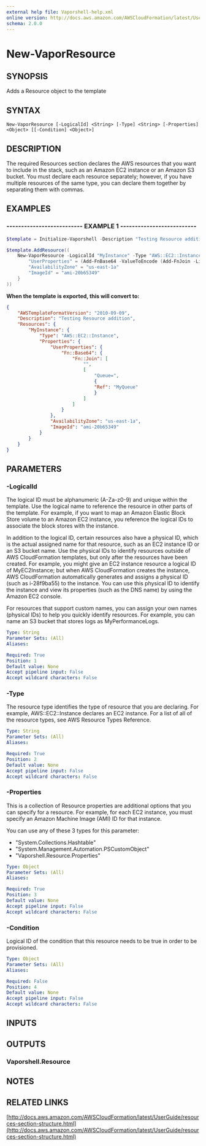 ```yaml
---
external help file: Vaporshell-help.xml
online version: http://docs.aws.amazon.com/AWSCloudFormation/latest/UserGuide/resources-section-structure.html
schema: 2.0.0
---
```


# New-VaporResource

## SYNOPSIS
Adds a Resource object to the template

## SYNTAX

```
New-VaporResource [-LogicalId] <String> [-Type] <String> [-Properties] <Object> [[-Condition] <Object>]
```

## DESCRIPTION
The required Resources section declares the AWS resources that you want to include in the stack, such as an Amazon EC2 instance or an Amazon S3 bucket.
You must declare each resource separately; however, if you have multiple resources of the same type, you can declare them together by separating them with commas.

## EXAMPLES

### -------------------------- EXAMPLE 1 --------------------------
```powershell
$template = Initialize-Vaporshell -Description "Testing Resource addition"

$template.AddResource((
    New-VaporResource -LogicalId "MyInstance" -Type "AWS::EC2::Instance" -Properties \[PSCustomObject\]@{
        "UserProperties" = (Add-FnBase64 -ValueToEncode (Add-FnJoin -ListOfValues "Queue=",(Add-FnRef -Ref "MyQueue")))
        "AvailabilityZone" = "us-east-1a"
        "ImageId" = "ami-20b65349"
    }
))
```

**When the template is exported, this will convert to:** 
```json
{
    "AWSTemplateFormatVersion": "2010-09-09",
    "Description": "Testing Resource addition",
    "Resources": {
        "MyInstance": {
            "Type": "AWS::EC2::Instance",
            "Properties": {
                "UserProperties": {
                    "Fn::Base64": {
                        "Fn::Join": [
                            "",
                            [
                                "Queue=",
                                {    
                                "Ref": "MyQueue"
                                }
                            ]
                        ]
                    }
                },
                "AvailabilityZone": "us-east-1a",
                "ImageId": "ami-20b65349"
            }  
        }    
    }
}
```

## PARAMETERS

### -LogicalId
The logical ID must be alphanumeric (A-Za-z0-9) and unique within the template. Use the logical name to reference the resource in other parts of the template. For example, if you want to map an Amazon Elastic Block Store volume to an Amazon EC2 instance, you reference the logical IDs to associate the block stores with the instance.

In addition to the logical ID, certain resources also have a physical ID, which is the actual assigned name for that resource, such as an EC2 instance ID or an S3 bucket name. Use the physical IDs to identify resources outside of AWS CloudFormation templates, but only after the resources have been created. For example, you might give an EC2 instance resource a logical ID of MyEC2Instance; but when AWS CloudFormation creates the instance, AWS CloudFormation automatically generates and assigns a physical ID (such as i-28f9ba55) to the instance.
You can use this physical ID to identify the instance and view its properties (such as the DNS name) by using the Amazon EC2 console.

For resources that support custom names, you can assign your own names (physical IDs) to help you quickly identify resources. For example, you can name an S3 bucket that stores logs as MyPerformanceLogs.

```yaml
Type: String
Parameter Sets: (All)
Aliases: 

Required: True
Position: 1
Default value: None
Accept pipeline input: False
Accept wildcard characters: False
```

### -Type
The resource type identifies the type of resource that you are declaring.
For example, AWS::EC2::Instance declares an EC2 instance.
For a list of all of the resource types, see AWS Resource Types Reference.

```yaml
Type: String
Parameter Sets: (All)
Aliases: 

Required: True
Position: 2
Default value: None
Accept pipeline input: False
Accept wildcard characters: False
```

### -Properties
This is a collection of Resource properties are additional options that you can specify for a resource.
For example, for each EC2 instance, you must specify an Amazon Machine Image (AMI) ID for that instance.

You can use any of these 3 types for this parameter:
* "System.Collections.Hashtable"
* "System.Management.Automation.PSCustomObject"
* "Vaporshell.Resource.Properties"

```yaml
Type: Object
Parameter Sets: (All)
Aliases: 

Required: True
Position: 3
Default value: None
Accept pipeline input: False
Accept wildcard characters: False
```

### -Condition
Logical ID of the condition that this resource needs to be true in order to be provisioned.

```yaml
Type: Object
Parameter Sets: (All)
Aliases: 

Required: False
Position: 4
Default value: None
Accept pipeline input: False
Accept wildcard characters: False
```

## INPUTS

## OUTPUTS

### Vaporshell.Resource

## NOTES

## RELATED LINKS

[http://docs.aws.amazon.com/AWSCloudFormation/latest/UserGuide/resources-section-structure.html](http://docs.aws.amazon.com/AWSCloudFormation/latest/UserGuide/resources-section-structure.html)

